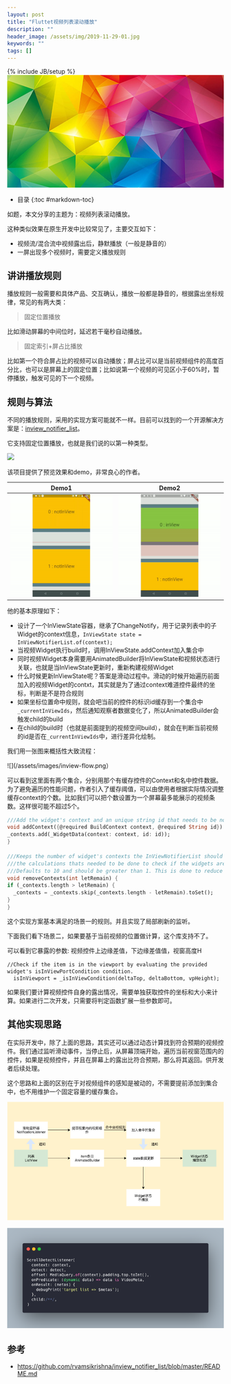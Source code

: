 ```yaml
---
layout: post
title: "Fluttet视频列表滚动播放"
description: ""
header_image: /assets/img/2019-11-29-01.jpg
keywords: ""
tags: []
---
```

{% include JB/setup %}
![img](/assets/img/2019-11-29-01.jpg)
* 目录
{:toc #markdown-toc}

如题，本文分享的主题为：视频列表滚动播放。

这种类似效果在原生开发中比较常见了，主要交互如下：
* 视频流/混合流中视频露出后，静默播放（一般是静音的）
* 一屏出现多个视频时，需要定义播放规则

## 讲讲播放规则
播放规则一般需要和具体产品、交互确认，播放一般都是静音的，根据露出坐标规律，常见的有两大类：

> 固定位置播放

比如滑动屏幕的中间位时，延迟若干毫秒自动播放。

> 固定索引+屏占比播放

比如第一个符合屏占比的视频可以自动播放；屏占比可以是当前视频组件的高度百分比，也可以是屏幕上的固定位置；比如说第一个视频的可见区小于60%时，暂停播放，触发可见的下一个视频。

## 规则与算法
不同的播放规则，采用的实现方案可能就不一样。目前可以找到的一个开源解决方案是：[inview_notifier_list](https://github.com/rvamsikrishna/inview_notifier_list)。

它支持固定位置播放，也就是我们说的以第一种类型。

![](/assets/images/59606620-3c241980-912f-11e9-8c63-3029661c76ac.png)

该项目提供了预览效果和demo，非常良心的作者。

| Demo1 | Demo2 |
| ----- | ----- |
| ![](/assets/images/59602739-2f022d00-9125-11e9-84ef-19a33f8bd782.gif)| ![](/assets/images/59602740-2f022d00-9125-11e9-8ee6-044e44f6048f.gif) |

他的基本原理如下：
* 设计了一个InViewState容器，继承了ChangeNotify，用于记录列表中的子Widget的context信息，`InViewState state = InViewNotifierList.of(context);`
* 当视频Widget执行build时，调用InViewState.addContext加入集合中
* 同时视频Widget本身需要用AnimatedBuilder将InViewState和视频状态进行关联，也就是当InViewState更新时，重新构建视频Widget
* 什么时候更新InViewState呢？答案是滑动过程中。滑动的时候开始遍历前面加入的视频Widget的contxt，其实就是为了通过context难道控件最终的坐标，判断是不是符合规则
* 如果坐标位置命中规则，就会吧当前的控件的标识id缓存到一个集合中`_currentInViewIds`，然后通知观察者数据变化了，所以AnimatedBuilder会触发child的build
* 在child的build时（也就是前面提到的视频空间build），就会在判断当前视频的id是否在`_currentInViewIds`中，进行差异化绘制。

我们用一张图来概括性大致流程：

![](/assets/images/inview-flow.png）

可以看到这里面有两个集合，分别用那个有缓存控件的Context和名中控件数据。为了避免遍历的性能问题，作者引入了缓存阈值，可以由使用者根据实际情况调整缓存context的个数。比如我们可以把个数设置为一个屏幕最多能展示的视频条数。这样很可能不超过5个。

```dart
///Add the widget's context and an unique string id that needs to be notified.
void addContext({@required BuildContext context, @required String id}) {
_contexts.add(_WidgetData(context: context, id: id));
}

///Keeps the number of widget's contexts the InViewNotifierList should stored/cached for
///the calculations thats needed to be done to check if the widgets are inView or not.
///Defaults to 10 and should be greater than 1. This is done to reduce the number of calculations being performed.
void removeContexts(int letRemain) {
if (_contexts.length > letRemain) {
  _contexts = _contexts.skip(_contexts.length - letRemain).toSet();
}
}
```

这个实现方案基本满足的场景一的规则。并且实现了局部刷新的监听。

下面我们看下场景二，如果要基于当前视频的位置做计算，这个库支持不了。

可以看到它暴露的参数: 视频控件上边缘差值，下边缘差值值，视窗高度H
```
//Check if the item is in the viewport by evaluating the provided widget's isInViewPortCondition condition.
  isInViewport = _isInViewCondition(deltaTop, deltaBottom, vpHeight);
```

如果我们要计算视频控件自身的露出情况，需要单独获取控件的坐标和大小来计算。如果进行二次开发，只需要将判定函数扩展一些参数即可。

## 其他实现思路

在实际开发中，除了上面的思路，其实还可以通过动态计算找到符合预期的视频控件。我们通过监听滑动事件，当停止后，从屏幕顶端开始，遍历当前视窗范围内的控件，如果是视频控件，并且在屏幕上的露出比符合预期，那么将其返回。供开发者后续处理。

这个思路和上面的区别在于对视频组件的感知是被动的，不需要提前添加到集合中，也不用维护一个固定容量的缓存集合。

![](/assets/images/scroll-video-play.png)

![](/assets/images/scroll-dectect-listener.png)

## 参考

* https://github.com/rvamsikrishna/inview_notifier_list/blob/master/README.md


